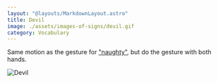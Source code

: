 ```yaml
---
layout: "@layouts/MarkdownLayout.astro"
title: Devil
image: ./assets/images-of-signs/devil.gif
category: Vocabulary
---
```


Same motion as the gesture for ["naughty"](./naughty),
but do the gesture with both hands.

![Devil](@signs/devil.gif)
